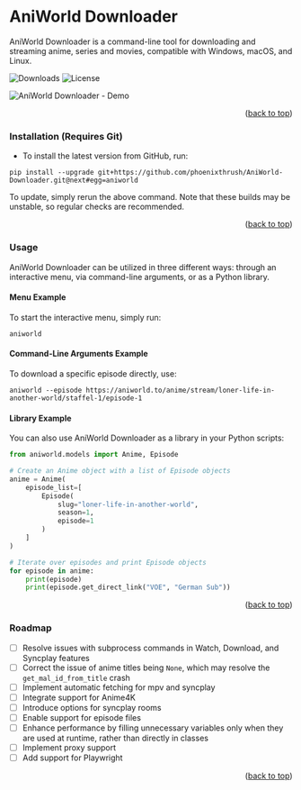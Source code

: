 <a id="readme-top"></a>
# AniWorld Downloader

AniWorld Downloader is a command-line tool for downloading and streaming anime, series and movies, compatible with Windows, macOS, and Linux.

![Downloads](https://img.shields.io/pypi/dm/aniworld?label=Downloads&color=blue)
![License](https://img.shields.io/pypi/l/aniworld?label=License&color=blue)

![AniWorld Downloader - Demo](https://github.com/phoenixthrush/AniWorld-Downloader/blob/next/.github/assets/demo.png?raw=true)

<p align="right">(<a href="#readme-top">back to top</a>)</p>

### Installation (Requires Git)

- To install the latest version from GitHub, run:

```shell
pip install --upgrade git+https://github.com/phoenixthrush/AniWorld-Downloader.git@next#egg=aniworld
```

To update, simply rerun the above command. Note that these builds may be unstable, so regular checks are recommended.

<p align="right">(<a href="#readme-top">back to top</a>)</p>

### Usage

AniWorld Downloader can be utilized in three different ways: through an interactive menu, via command-line arguments, or as a Python library.

#### Menu Example
To start the interactive menu, simply run:
```shell
aniworld
```

#### Command-Line Arguments Example
To download a specific episode directly, use:
```shell
aniworld --episode https://aniworld.to/anime/stream/loner-life-in-another-world/staffel-1/episode-1
```

#### Library Example
You can also use AniWorld Downloader as a library in your Python scripts:
```python
from aniworld.models import Anime, Episode

# Create an Anime object with a list of Episode objects
anime = Anime(
    episode_list=[
        Episode(
            slug="loner-life-in-another-world",
            season=1,
            episode=1
        )
    ]
)

# Iterate over episodes and print Episode objects
for episode in anime:
    print(episode)
    print(episode.get_direct_link("VOE", "German Sub"))
```

<p align="right">(<a href="#readme-top">back to top</a>)</p>

### Roadmap

- [ ] Resolve issues with subprocess commands in Watch, Download, and Syncplay features
- [ ] Correct the issue of anime titles being `None`, which may resolve the `get_mal_id_from_title` crash
- [ ] Implement automatic fetching for mpv and syncplay
- [ ] Integrate support for Anime4K
- [ ] Introduce options for syncplay rooms
- [ ] Enable support for episode files
- [ ] Enhance performance by filling unnecessary variables only when they are used at runtime, rather than directly in classes
- [ ] Implement proxy support
- [ ] Add support for Playwright

<p align="right">(<a href="#readme-top">back to top</a>)</p>